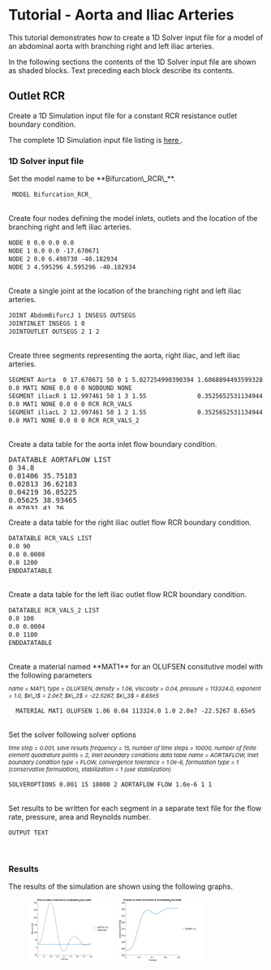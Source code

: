 <h1> Tutorial - Aorta and Iliac Arteries </h1>
This tutorial demonstrates how to create a 1D Solver input file for a model of an abdominal aorta with branching 
right and left iliac arteries. 

In the following sections the contents of the 1D Solver input file are shown as shaded blocks. Text preceding each block
describe its contents.

<h2> Outlet RCR </h2>
Create a 1D Simulation input file for a constant RCR resistance outlet boundary condition. 

The complete 1D Simulation input file listing is 
<a href="documentation/rom_simulation/1d-solver/files/05_bifurcation_RCR.in"> here </a>.

<h3> 1D Solver input file </h3>
Set the model name to be **Bifurcation\_RCR\_**.

```
 MODEL Bifurcation_RCR_ 
```

<br>
Create four nodes defining the model inlets, outlets and the location of the branching right and left iliac arteries.

```
NODE 0 0.0 0.0 0.0
NODE 1 0.0 0.0 -17.670671
NODE 2 0.0 6.498730 -40.182934
NODE 3 4.595296 4.595296 -40.182934
```
<br>
Create a single joint at the location of the branching right and left iliac arteries. 

```
JOINT AbdomBifurcJ 1 INSEGS OUTSEGS
JOINTINLET INSEGS 1 0
JOINTOUTLET OUTSEGS 2 1 2
```

<br>
Create three segments representing the aorta, right iliac, and left iliac arteries. 

```
SEGMENT Aorta  0 17.670671 50 0 1 5.027254990390394 1.6068894493599328 0.0 MAT1 NONE 0.0 0 0 NOBOUND NONE
SEGMENT iliacR 1 12.997461 50 1 3 1.55              0.3525652531134944 0.0 MAT1 NONE 0.0 0 0 RCR RCR_VALS
SEGMENT iliacL 2 12.997461 50 1 2 1.55              0.3525652531134944 0.0 MAT1 NONE 0.0 0 0 RCR RCR_VALS_2
```

<br>
Create a data table for the aorta inlet flow boundary condition.

<div style="height:120px;overflow:auto;">
<pre>
DATATABLE AORTAFLOW LIST
0 34.8
0.01406 35.75183
0.02813 36.62183
0.04219 36.85225
0.05625 38.93465
0.07031 41.76
0.08438 45.97649
0.09844 50.73564
0.1125 55.24931
0.12656 60.63297
0.14062 66.01663
0.15469 70.51522
0.16845 74.55297
0.18281 76.94763
0.19687 80.61282
0.21094 81.08874
0.225 81.12535
0.23906 80.64943
0.25312 79.30352
0.26719 75.5328
0.28125 70.67673
0.29531 65.27154
0.30938 59.03941
0.32344 52.64361
0.3375 44.90406
0.35156 42.0421
0.36563 38.18094
0.37969 31.45136
0.39375 28.71
0.40781 28.71
0.42188 26.97
0.43594 26.13661
0.45 26.97
0.46406 27.84
0.47813 28.36114
0.49219 29.96116
0.50625 33.99891
0.52031 35.87889
0.53438 37.2248
0.54844 38.86144
0.5625 41.55327
0.57656 42.13255
0.59063 42.63
0.60469 43.08438
0.61875 43.5
0.63281 43.5
0.64687 42.4878
0.66094 41.76
0.675 41.53604
0.68906 40.19012
0.70312 39.15
0.71719 37.58658
0.73125 36.92762
0.74531 35.68292
0.75938 34.3305
0.77344 33.93
0.7875 33.37871
0.80156 33.2172
0.81563 33.93
0.82969 33.69097
0.84375 33.77495
0.85781 33.38087
0.87188 34.726
0.88594 35.2027
0.9 34.8
ENDDATATABLE
</pre>
</div>

<br>
Create a data table for the right iliac outlet flow RCR boundary condition.

```
DATATABLE RCR_VALS LIST
0.0 90
0.0 0.0008
0.0 1200
ENDDATATABLE
```

<br>
Create a data table for the left iliac outlet flow RCR boundary condition.

```
DATATABLE RCR_VALS_2 LIST
0.0 100
0.0 0.0004
0.0 1100
ENDDATATABLE
```

<br>
Create a material named **MAT1** for an OLUFSEN consitutive model with the following parameters
<p style="font-size:11px">
<i>
name = MAT1,
type = OLUFSEN,
density =  1.06,
viscosity = 0.04,
pressure = 113324.0,
exponent = 1.0,
$k\_1$ = 2.0e7,
$k\_2$ = -22.5267,
$k\_3$ = 8.65e5 
</i>
</p>

```
  MATERIAL MAT1 OLUFSEN 1.06 0.04 113324.0 1.0 2.0e7 -22.5267 8.65e5
```

<br>
Set the solver following solver options
<p style="font-size:11px">
<i>
time step = 0.001, 
save results frequency = 15,
number of time steps = 10000, 
number of finite element quadrature points = 2,
inlet boundary conditions data table name = AORTAFLOW, 
inlet boundary condition type = FLOW,
convergence tolerance = 1.0e-6, 
formulation type = 1 (conservative formulation),
stabilization = 1 (use stabilization) 
</i>
</p>

```
SOLVEROPTIONS 0.001 15 10000 2 AORTAFLOW FLOW 1.0e-6 1 1
```

<br>
Set results to be written for each segment in a separate text file for the flow rate, pressure, area and Reynolds number.

```
OUTPUT TEXT
```

<br>
<h3> Results </h3>
The results of the simulation are shown using the following graphs.

<br>
<figure>
  <img src="documentation/rom_simulation/1d-solver/images/Ex01-plottingExample_01.png" style="float: left; width: 40%; margin-right: 1%; margin-bottom: 0.5em;">
  <img src="documentation/rom_simulation/1d-solver/images/Ex01-plottingExample_03.png" style="float: left; width: 40%; margin-right: 1%; margin-bottom: 0.5em;">
  <p style="clear: both;">
</figure>
<br>


